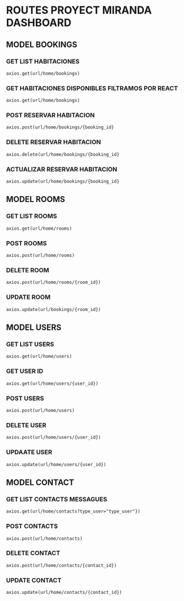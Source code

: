 # ROUTES PROYECT MIRANDA DASHBOARD

## MODEL BOOKINGS
### GET  LIST HABITACIONES 

```axios.get(url/home/bookings)```
### GET HABITACIONES DISPONIBLES FILTRAMOS POR REACT
```axios.get(url/home/bookings) ```
### POST RESERVAR HABITACION
```axios.post(url/home/bookings/{booking_id}```   

### DELETE RESERVAR HABITACION
```axios.delete(url/home/bookings/{booking_id}```
### ACTUALIZAR RESERVAR HABITACION
```axios.update(url/home/bookings/{booking_id}```

## MODEL ROOMS
### GET  LIST ROOMS 
```axios.get(url/home/rooms)```
### POST  ROOMS 
```axios.post(url/home/rooms)```
### DELETE  ROOM 
```axios.post(url/home/rooms/{room_id})```
### UPDATE ROOM
```axios.update(url/bookings/{room_id})```


## MODEL USERS
### GET  LIST USERS
```axios.get(url/home/users)```
### GET   USER ID
```axios.get(url/home/users/{user_id})```
### POST  USERS
```axios.post(url/home/users)```
### DELETE  USER
```axios.post(url/home/users/{user_id})```
### UPDAATE USER
```axios.update(url/home/users/{user_id})```


## MODEL CONTACT
### GET  LIST CONTACTS MESSAGUES
```axios.get(url/home/contacts?type_user="type_user"})```
### POST  CONTACTS
```axios.post(url/home/contacts)```
### DELETE  CONTACT
```axios.post(url/home/contacts/{contact_id})```
### UPDATE CONTACT
```axios.update(url/home/contacts/{contact_id})```